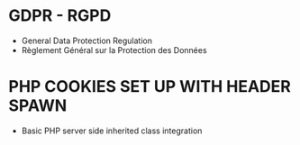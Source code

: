 # GDPR - RGPD
- General Data Protection Regulation
- Règlement Général sur la Protection des Données

# PHP COOKIES SET UP WITH HEADER SPAWN
- Basic PHP server side inherited class integration